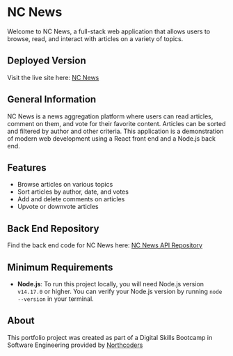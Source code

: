 # NC News

Welcome to NC News, a full-stack web application that allows users to browse, read, and interact with articles on a variety of topics.

## Deployed Version

Visit the live site here: [NC News](https://nc-news-raquel-illerias.netlify.app/)

## General Information

NC News is a news aggregation platform where users can read articles, comment on them, and vote for their favorite content. Articles can be sorted and filtered by author and other criteria. This application is a demonstration of modern web development using a React front end and a Node.js back end.

## Features

- Browse articles on various topics
- Sort articles by author, date, and votes
- Add and delete comments on articles
- Upvote or downvote articles

## Back End Repository

Find the back end code for NC News here: [NC News API Repository](https://github.com/raquel-illerias/be-nc-news)

## Minimum Requirements

- **Node.js**: To run this project locally, you will need Node.js version `v14.17.0` or higher. You can verify your Node.js version by running `node --version` in your terminal.

## About

This portfolio project was created as part of a Digital Skills Bootcamp in Software Engineering provided by [Northcoders](https://northcoders.com/)
